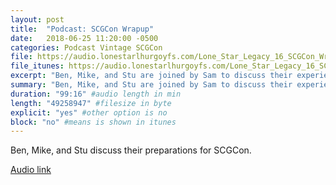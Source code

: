 ```yaml
---
layout: post
title:  "Podcast: SCGCon Wrapup"
date:   2018-06-25 11:20:00 -0500
categories: Podcast Vintage SCGCon
file: https://audio.lonestarlhurgoyfs.com/Lone_Star_Legacy_16_SCGCon_Wrapup.mp3
file_itunes: https://audio.lonestarlhurgoyfs.com/Lone_Star_Legacy_16_SCGCon_Wrapup.mp3
excerpt: "Ben, Mike, and Stu are joined by Sam to discuss their experience at SCGCon." 
summary: "Ben, Mike, and Stu are joined by Sam to discuss their experience at SCGCon."
duration: "99:16" #audio length in min
length: "49258947" #filesize in byte
explicit: "yes" #other option is no
block: "no" #means is shown in itunes
---
```


Ben, Mike, and Stu discuss their preparations for SCGCon.

[Audio link](https://audio.lonestarlhurgoyfs.com/Lone_Star_Legacy_16_SCGCon_Wrapup.mp3)

